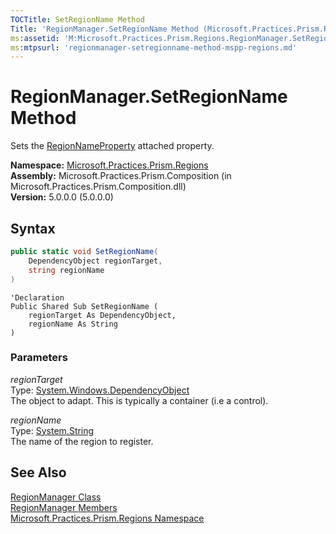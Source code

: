 ```yaml
---
TOCTitle: SetRegionName Method
Title: 'RegionManager.SetRegionName Method (Microsoft.Practices.Prism.Regions)'
ms:assetid: 'M:Microsoft.Practices.Prism.Regions.RegionManager.SetRegionName(System.Windows.DependencyObject,System.String)'
ms:mtpsurl: 'regionmanager-setregionname-method-mspp-regions.md'
---
```

# RegionManager.SetRegionName Method

Sets the [RegionNameProperty](/patterns-practices/reference/regionmanager-regionnameproperty-field-mspp-regions) attached property.

**Namespace:** [Microsoft.Practices.Prism.Regions](/patterns-practices/reference/mspp-regions-namespace)  
**Assembly:** Microsoft.Practices.Prism.Composition (in Microsoft.Practices.Prism.Composition.dll)<br/>
**Version:** 5.0.0.0 (5.0.0.0)

## Syntax
```C#
public static void SetRegionName(
	DependencyObject regionTarget,
	string regionName
)
```

```VB
'Declaration
Public Shared Sub SetRegionName ( 
	regionTarget As DependencyObject,
	regionName As String
)
```

### Parameters

*regionTarget*  
Type: [System.Windows.DependencyObject](http://msdn.microsoft.com/en-us/library/ms589309)  
The object to adapt. This is typically a container (i.e a control).

*regionName*  
Type: [System.String](http://msdn.microsoft.com/en-us/library/s1wwdcbf)  
The name of the region to register.

## See Also

[RegionManager Class](/patterns-practices/reference/regionmanager-class-mspp-regions)  
[RegionManager Members](/patterns-practices/reference/regionmanager-members-mspp-regions)  
[Microsoft.Practices.Prism.Regions Namespace](/patterns-practices/reference/mspp-regions-namespace)<br/>

